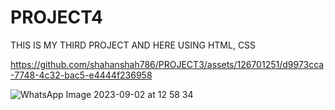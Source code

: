 # PROJECT4
THIS IS MY THIRD PROJECT AND HERE USING HTML, CSS

https://github.com/shahanshah786/PROJECT3/assets/126701251/d9973cca-7748-4c32-bac5-e4444f236958

![WhatsApp Image 2023-09-02 at 12 58 34](https://github.com/shahanshah786/PROJECT4/assets/126701251/2587bbc5-f624-4510-8b51-04a8f3c74670)
